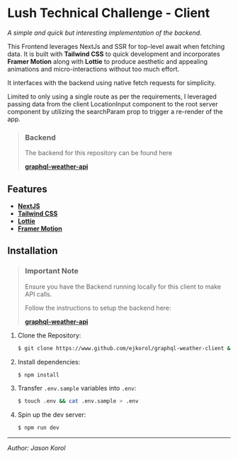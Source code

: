 # Lush Technical Challenge - Client

_A simple and quick but interesting implementation of the backend._

This Frontend leverages NextJs and SSR for top-level await when fetching data. It is built with **Tailwind CSS** to quick development and incorporates **Framer Motion** along with **Lottie** to produce aesthetic and appealing animations and micro-interactions without too much effort.

It interfaces with the backend using native fetch requests for simplicity.

Limited to only using a single route as per the requirements, I leveraged passing data from the client LocationInput component to the root server component by utilizing the searchParam prop to trigger a re-render of the app.

> ### Backend
>
> The backend for this repository can be found here
>
> [**graphql-weather-api**](https://www.github.com/ejkorol/graphql-weather-api)

## Features

- [**NextJS**](https://nextjs.org/)
- [**Tailwind CSS**](https://tailwindcss.com/)
- [**Lottie**](https://lottiefiles.com/)
- [**Framer Motion**](https://www.framer.com/motion/)

## Installation

> ### Important Note
>
> Ensure you have the Backend running locally for this client to make API calls.
>
> Follow the instructions to setup the backend here:
>
> [**graphql-weather-api**](https://www.github.com/ejkorol/graphql-weather-api)

1. Clone the Repository:
    
    ```bash
    $ git clone https://www.github.com/ejkorol/graphql-weather-client && cd graphql-weather-client
    ```

2. Install dependencies:

    ```bash
    $ npm install
    ```

3. Transfer `.env.sample` variables into `.env`:

    ```bash
    $ touch .env && cat .env.sample > .env
    ```

4. Spin up the dev server:

    ```bash
    $ npm run dev
    ```

---

_Author: Jason Korol_
